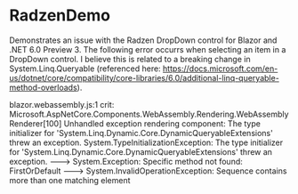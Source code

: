 # RadzenDemo

Demonstrates an issue with the Radzen DropDown control for Blazor and .NET 6.0 Preview 3. The following error occurrs when selecting an item in a DropDown control. I believe this is related to a breaking change in System.Linq.Queryable (referenced here: https://docs.microsoft.com/en-us/dotnet/core/compatibility/core-libraries/6.0/additional-linq-queryable-method-overloads).

blazor.webassembly.js:1 crit: Microsoft.AspNetCore.Components.WebAssembly.Rendering.WebAssemblyRenderer[100]
      Unhandled exception rendering component: The type initializer for 'System.Linq.Dynamic.Core.DynamicQueryableExtensions' threw an exception.
System.TypeInitializationException: The type initializer for 'System.Linq.Dynamic.Core.DynamicQueryableExtensions' threw an exception.
 ---> System.Exception: Specific method not found: FirstOrDefault
 ---> System.InvalidOperationException: Sequence contains more than one matching element

